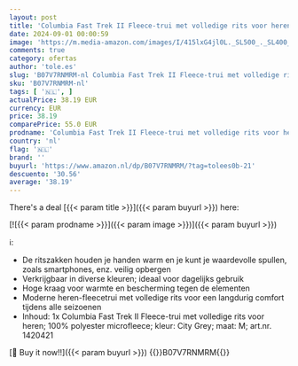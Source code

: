 ```yaml
---
layout: post
title: 'Columbia Fast Trek II Fleece-trui met volledige rits voor heren'
date: 2024-09-01 00:00:59
image: 'https://m.media-amazon.com/images/I/415lxG4jl0L._SL500_._SL400_.jpg'
comments: true
category: ofertas
author: 'tole.es'
slug: 'B07V7RNMRM-nl Columbia Fast Trek II Fleece-trui met volledige rits voor...'
sku: 'B07V7RNMRM-nl'
tags: [ '🇳🇱', ]
actualPrice: 38.19 EUR
currency: EUR
price: 38.19
comparePrice: 55.0 EUR
prodname: 'Columbia Fast Trek II Fleece-trui met volledige rits voor heren'
country: 'nl'
flag: '🇳🇱'
brand: ''
buyurl: 'https://www.amazon.nl/dp/B07V7RNMRM/?tag=tolees0b-21'
descuento: '30.56'
average: '38.19'
---
```


There's a deal [{{< param title >}}]({{< param buyurl >}})  here:

[![{{< param prodname >}}]({{< param image >}})]({{< param buyurl >}})

ℹ️:

- De ritszakken houden je handen warm en je kunt je waardevolle spullen, zoals smartphones, enz. veilig opbergen
- Verkrijgbaar in diverse kleuren; ideaal voor dagelijks gebruik
- Hoge kraag voor warmte en bescherming tegen de elementen
- Moderne heren-fleecetrui met volledige rits voor een langdurig comfort tijdens alle seizoenen
- Inhoud: 1x Columbia Fast Trek II Fleece-trui met volledige rits voor heren; 100% polyester microfleece; kleur: City Grey; maat: M; art.nr. 1420421

[🛒 Buy it now!!]({{< param buyurl >}})
{{<world>}}B07V7RNMRM{{</world>}}
